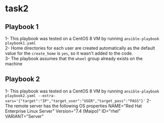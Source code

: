 # task2
## Playbook 1
1- This playbook was tested on a CentOS 8 VM by running `ansible-playbook playbook1.yaml`  
2- Home directories for each user are created automatically as the default value for the `create_home` is `yes`, so it wasn't added to the code.  
3- The playbook assumes that the `wheel` group already exists on the machine  

## Playbook 2
1- This playbook was tested on a CentOS 8 VM by running `ansible-playbook playbook2.yaml --extra-vars='{"target":"IP","target_user":"USER","target_pass":"PASS"}'`
2- The remote server has the following OS properties
  NAME="Red Hat Enterprise Linux Server"
  Version="7.4 (Maipo)"
  ID="rhel"
  VARIANT="Server"

